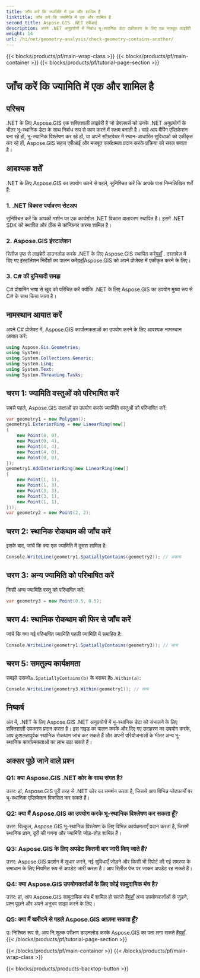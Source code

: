 ```yaml
---
title: जाँच करें कि ज्यामिति में एक और शामिल है
linktitle: जाँच करें कि ज्यामिति में एक और शामिल है
second_title: Aspose.GIS .NET एपीआई
description: अपने .NET अनुप्रयोगों में निर्बाध भू-स्थानिक डेटा एकीकरण के लिए एक मजबूत लाइब्रेरी .NET के लिए Aspose.GIS का अन्वेषण करें।
weight: 14
url: /hi/net/geometry-analysis/check-geometry-contains-another/
---
```


{{< blocks/products/pf/main-wrap-class >}}
{{< blocks/products/pf/main-container >}}
{{< blocks/products/pf/tutorial-page-section >}}

# जाँच करें कि ज्यामिति में एक और शामिल है

## परिचय
.NET के लिए Aspose.GIS एक शक्तिशाली लाइब्रेरी है जो डेवलपर्स को उनके .NET अनुप्रयोगों के भीतर भू-स्थानिक डेटा के साथ निर्बाध रूप से काम करने में सक्षम बनाती है। चाहे आप मैपिंग एप्लिकेशन बना रहे हों, भू-स्थानिक विश्लेषण कर रहे हों, या अपने सॉफ़्टवेयर में स्थान-आधारित सुविधाओं को एकीकृत कर रहे हों, Aspose.GIS सहज एपीआई और मजबूत कार्यक्षमता प्रदान करके प्रक्रिया को सरल बनाता है।
## आवश्यक शर्तें
.NET के लिए Aspose.GIS का उपयोग करने से पहले, सुनिश्चित करें कि आपके पास निम्नलिखित शर्तें हैं:
### 1. .NET विकास पर्यावरण सेटअप
सुनिश्चित करें कि आपकी मशीन पर एक कार्यशील .NET विकास वातावरण स्थापित है। इसमें .NET SDK को स्थापित और ठीक से कॉन्फ़िगर करना शामिल है।
### 2. Aspose.GIS इंस्टालेशन
 रिलीज़ पृष्ठ से लाइब्रेरी डाउनलोड करके .NET के लिए Aspose.GIS स्थापित करें[यहाँ](https://releases.aspose.com/gis/net/) . दस्तावेज़ में दिए गए इंस्टॉलेशन निर्देशों का पालन करें[यहाँ](https://reference.aspose.com/gis/net/)Aspose.GIS को अपने प्रोजेक्ट में एकीकृत करने के लिए।
### 3. C# की बुनियादी समझ
C# प्रोग्रामिंग भाषा से खुद को परिचित करें क्योंकि .NET के लिए Aspose.GIS का उपयोग मुख्य रूप से C# के साथ किया जाता है।

## नामस्थान आयात करें
अपने C# प्रोजेक्ट में, Aspose.GIS कार्यात्मकताओं का उपयोग करने के लिए आवश्यक नामस्थान आयात करें:
```csharp
using Aspose.Gis.Geometries;
using System;
using System.Collections.Generic;
using System.Linq;
using System.Text;
using System.Threading.Tasks;
```

## चरण 1: ज्यामिति वस्तुओं को परिभाषित करें
सबसे पहले, Aspose.GIS कक्षाओं का उपयोग करके ज्यामिति वस्तुओं को परिभाषित करें:
```csharp
var geometry1 = new Polygon();
geometry1.ExteriorRing = new LinearRing(new[]
{
    new Point(0, 0),
    new Point(0, 4),
    new Point(4, 4),
    new Point(4, 0),
    new Point(0, 0),
});
geometry1.AddInteriorRing(new LinearRing(new[]
{
    new Point(1, 1),
    new Point(1, 3),
    new Point(3, 3),
    new Point(3, 1),
    new Point(1, 1),
}));
var geometry2 = new Point(2, 2);
```
## चरण 2: स्थानिक रोकथाम की जाँच करें
इसके बाद, जांचें कि क्या एक ज्यामिति में दूसरा शामिल है:
```csharp
Console.WriteLine(geometry1.SpatiallyContains(geometry2)); // असत्य
```
## चरण 3: अन्य ज्यामिति को परिभाषित करें
किसी अन्य ज्यामिति वस्तु को परिभाषित करें:
```csharp
var geometry3 = new Point(0.5, 0.5);
```
## चरण 4: स्थानिक रोकथाम की फिर से जाँच करें
जांचें कि क्या नई परिभाषित ज्यामिति पहली ज्यामिति में समाहित है:
```csharp
Console.WriteLine(geometry1.SpatiallyContains(geometry3)); // सत्य
```
## चरण 5: समतुल्य कार्यक्षमता
 समझो उसको`a.SpatiallyContains(b)` के बराबर है`b.Within(a)`:
```csharp
Console.WriteLine(geometry3.Within(geometry1)); // सत्य
```

## निष्कर्ष
अंत में, .NET के लिए Aspose.GIS .NET अनुप्रयोगों में भू-स्थानिक डेटा को संभालने के लिए शक्तिशाली उपकरण प्रदान करता है। इस गाइड का पालन करके और दिए गए उदाहरण का उपयोग करके, आप कुशलतापूर्वक स्थानिक रोकथाम जांच कर सकते हैं और अपनी परियोजनाओं के भीतर अन्य भू-स्थानिक कार्यात्मकताओं का लाभ उठा सकते हैं।
## अक्सर पूछे जाने वाले प्रश्न
### Q1: क्या Aspose.GIS .NET कोर के साथ संगत है?
उत्तर: हां, Aspose.GIS पूरी तरह से .NET कोर का समर्थन करता है, जिससे आप विभिन्न प्लेटफार्मों पर भू-स्थानिक एप्लिकेशन विकसित कर सकते हैं।
### Q2: क्या मैं Aspose.GIS का उपयोग करके भू-स्थानिक विश्लेषण कर सकता हूँ?
उत्तर: बिल्कुल, Aspose.GIS भू-स्थानिक विश्लेषण के लिए विभिन्न कार्यक्षमताएँ प्रदान करता है, जिसमें स्थानिक प्रश्न, दूरी की गणना और ज्यामिति जोड़-तोड़ शामिल हैं।
### Q3: Aspose.GIS के लिए अपडेट कितनी बार जारी किए जाते हैं?
उत्तर: Aspose.GIS प्रदर्शन में सुधार करने, नई सुविधाएँ जोड़ने और किसी भी रिपोर्ट की गई समस्या के समाधान के लिए नियमित रूप से अपडेट जारी करता है। आप रिलीज़ पेज पर जाकर अपडेट रह सकते हैं।
### Q4: क्या Aspose.GIS उपयोगकर्ताओं के लिए कोई सामुदायिक मंच है?
उत्तर: हां, आप Aspose.GIS सामुदायिक मंच में शामिल हो सकते हैं[यहाँ](https://forum.aspose.com/c/gis/33) अन्य उपयोगकर्ताओं से जुड़ने, प्रश्न पूछने और अपने अनुभव साझा करने के लिए।
### Q5: क्या मैं खरीदने से पहले Aspose.GIS आज़मा सकता हूँ?
 उ: निश्चित रूप से, आप नि:शुल्क परीक्षण डाउनलोड करके Aspose.GIS का पता लगा सकते हैं[यहाँ](https://releases.aspose.com/).
{{< /blocks/products/pf/tutorial-page-section >}}

{{< /blocks/products/pf/main-container >}}
{{< /blocks/products/pf/main-wrap-class >}}

{{< blocks/products/products-backtop-button >}}
